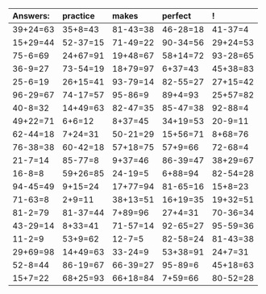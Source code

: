 | Answers: | practice | makes | perfect | ! |
| :--- | :--- | :--- | :--- | :--- |
| 39+24=63 | 35+8=43 | 81-43=38 | 46-28=18 | 41-37=4 | 
| 15+29=44 | 52-37=15 | 71-49=22 | 90-34=56 | 29+24=53 | 
| 75-6=69 | 24+67=91 | 19+48=67 | 58+14=72 | 93-28=65 | 
| 36-9=27 | 73-54=19 | 18+79=97 | 6+37=43 | 45+38=83 | 
| 25-6=19 | 26+15=41 | 93-79=14 | 82-55=27 | 27+15=42 | 
| 96-29=67 | 74-17=57 | 95-86=9 | 89+4=93 | 25+57=82 | 
| 40-8=32 | 14+49=63 | 82-47=35 | 85-47=38 | 92-88=4 | 
| 49+22=71 | 6+6=12 | 8+37=45 | 34+19=53 | 20-9=11 | 
| 62-44=18 | 7+24=31 | 50-21=29 | 15+56=71 | 8+68=76 | 
| 76-38=38 | 60-42=18 | 57+18=75 | 57+9=66 | 72-68=4 | 
| 21-7=14 | 85-77=8 | 9+37=46 | 86-39=47 | 38+29=67 | 
| 16-8=8 | 59+26=85 | 24-19=5 | 6+88=94 | 82-54=28 | 
| 94-45=49 | 9+15=24 | 17+77=94 | 81-65=16 | 15+8=23 | 
| 71-63=8 | 2+9=11 | 38+13=51 | 16+19=35 | 19+32=51 | 
| 81-2=79 | 81-37=44 | 7+89=96 | 27+4=31 | 70-36=34 | 
| 43-29=14 | 8+33=41 | 71-57=14 | 92-65=27 | 95-59=36 | 
| 11-2=9 | 53+9=62 | 12-7=5 | 82-58=24 | 81-43=38 | 
| 29+69=98 | 14+49=63 | 33-24=9 | 53+38=91 | 24+7=31 | 
| 52-8=44 | 86-19=67 | 66-39=27 | 95-89=6 | 45+18=63 | 
| 15+7=22 | 68+25=93 | 66+18=84 | 7+59=66 | 80-52=28 | 

